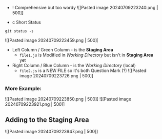 - ! Comprehensive but too wordy
![[Pasted image 20240709223240.png | 500]]

- c Short Status
```
git status -s
```
![[Pasted image 20240709223459.png | 500]]
- Left Column / Green Column - is the __Staging Area__
	- `file1.js` is Modified in _Working Directory_ but isn't in __Staging Area__ yet
- Right Column / Blue Column - is the _Working Directory_ (local)
	- `file2.js` is a NEW FILE so it's both Question Mark (?)
![[Pasted image 20240709223726.png | 500]]
### More Example:
![[Pasted image 20240709223850.png | 500]]
![[Pasted image 20240709223921.png | 500]]

## Adding to the __Staging Area__
![[Pasted image 20240709223947.png | 500]]






